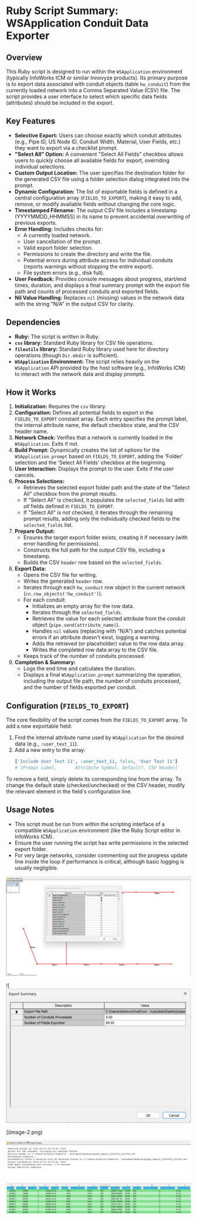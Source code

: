 # Ruby Script Summary: WSApplication Conduit Data Exporter

## Overview

This Ruby script is designed to run within the `WSApplication` environment (typically InfoWorks ICM or similar Innovyze products). Its primary purpose is to export data associated with conduit objects (table `hw_conduit`) from the currently loaded network into a Comma Separated Value (CSV) file. The script provides a user interface to select which specific data fields (attributes) should be included in the export.

## Key Features

* **Selective Export:** Users can choose exactly which conduit attributes (e.g., Pipe ID, US Node ID, Conduit Width, Material, User Fields, etc.) they want to export via a checklist prompt.
* **"Select All" Option:** A convenient "Select All Fields" checkbox allows users to quickly choose all available fields for export, overriding individual selections.
* **Custom Output Location:** The user specifies the destination folder for the generated CSV file using a folder selection dialog integrated into the prompt.
* **Dynamic Configuration:** The list of exportable fields is defined in a central configuration array (`FIELDS_TO_EXPORT`), making it easy to add, remove, or modify available fields without changing the core logic.
* **Timestamped Filename:** The output CSV file includes a timestamp (YYYYMMDD_HHMMSS) in its name to prevent accidental overwriting of previous exports.
* **Error Handling:** Includes checks for:
    * A currently loaded network.
    * User cancellation of the prompt.
    * Valid export folder selection.
    * Permissions to create the directory and write the file.
    * Potential errors during attribute access for individual conduits (reports warnings without stopping the entire export).
    * File system errors (e.g., disk full).
* **User Feedback:** Provides console messages about progress, start/end times, duration, and displays a final summary prompt with the export file path and counts of processed conduits and exported fields.
* **Nil Value Handling:** Replaces `nil` (missing) values in the network data with the string "N/A" in the output CSV for clarity.

## Dependencies

* **Ruby:** The script is written in Ruby.
* **`csv` library:** Standard Ruby library for CSV file operations.
* **`fileutils` library:** Standard Ruby library used here for directory operations (though `Dir.mkdir` is sufficient).
* **`WSApplication` Environment:** The script relies heavily on the `WSApplication` API provided by the host software (e.g., InfoWorks ICM) to interact with the network data and display prompts.

## How it Works

1.  **Initialization:** Requires the `csv` library.
2.  **Configuration:** Defines all potential fields to export in the `FIELDS_TO_EXPORT` constant array. Each entry specifies the prompt label, the internal attribute name, the default checkbox state, and the CSV header name.
3.  **Network Check:** Verifies that a network is currently loaded in the `WSApplication`. Exits if not.
4.  **Build Prompt:** Dynamically creates the list of options for the `WSApplication.prompt` based on `FIELDS_TO_EXPORT`, adding the 'Folder' selection and the 'Select All Fields' checkbox at the beginning.
5.  **User Interaction:** Displays the prompt to the user. Exits if the user cancels.
6.  **Process Selections:**
    * Retrieves the selected export folder path and the state of the "Select All" checkbox from the prompt results.
    * If "Select All" is checked, it populates the `selected_fields` list with *all* fields defined in `FIELDS_TO_EXPORT`.
    * If "Select All" is *not* checked, it iterates through the remaining prompt results, adding only the individually checked fields to the `selected_fields` list.
7.  **Prepare Output:**
    * Ensures the target export folder exists, creating it if necessary (with error handling for permissions).
    * Constructs the full path for the output CSV file, including a timestamp.
    * Builds the CSV `header` row based on the `selected_fields`.
8.  **Export Data:**
    * Opens the CSV file for writing.
    * Writes the generated `header` row.
    * Iterates through each `hw_conduit` row object in the current network (`cn.row_objects('hw_conduit')`).
    * For each conduit:
        * Initializes an empty array for the row data.
        * Iterates through the `selected_fields`.
        * Retrieves the value for each selected attribute from the conduit object (`pipe.send(attribute_name)`).
        * Handles `nil` values (replacing with "N/A") and catches potential errors if an attribute doesn't exist, logging a warning.
        * Adds the retrieved (or placeholder) value to the row data array.
        * Writes the completed row data array to the CSV file.
    * Keeps track of the number of conduits processed.
9.  **Completion & Summary:**
    * Logs the end time and calculates the duration.
    * Displays a final `WSApplication.prompt` summarizing the operation, including the output file path, the number of conduits processed, and the number of fields exported per conduit.

## Configuration (`FIELDS_TO_EXPORT`)

The core flexibility of the script comes from the `FIELDS_TO_EXPORT` array. To add a new exportable field:

1.  Find the internal attribute name used by `WSApplication` for the desired data (e.g., `:user_text_11`).
2.  Add a new entry to the array:
    ```ruby
    ['Include User Text 11', :user_text_11, false, 'User Text 11']
    # [Prompt Label,       Attribute Symbol, Default?, CSV Header]
    ```

To remove a field, simply delete its corresponding line from the array. To change the default state (checked/unchecked) or the CSV header, modify the relevant element in the field's configuration line.

## Usage Notes

* This script must be run from within the scripting interface of a compatible `WSApplication` environment (like the Ruby Script editor in InfoWorks ICM).
* Ensure the user running the script has write permissions in the selected export folder.
* For very large networks, consider commenting out the progress update line inside the loop if performance is critical, although basic logging is usually negligible.

![alt text](image-4.png)

![![alt text](image-3.png)
    
](image-2.png)

![alt text](image-5.png)

![alt text](image-1.png)
